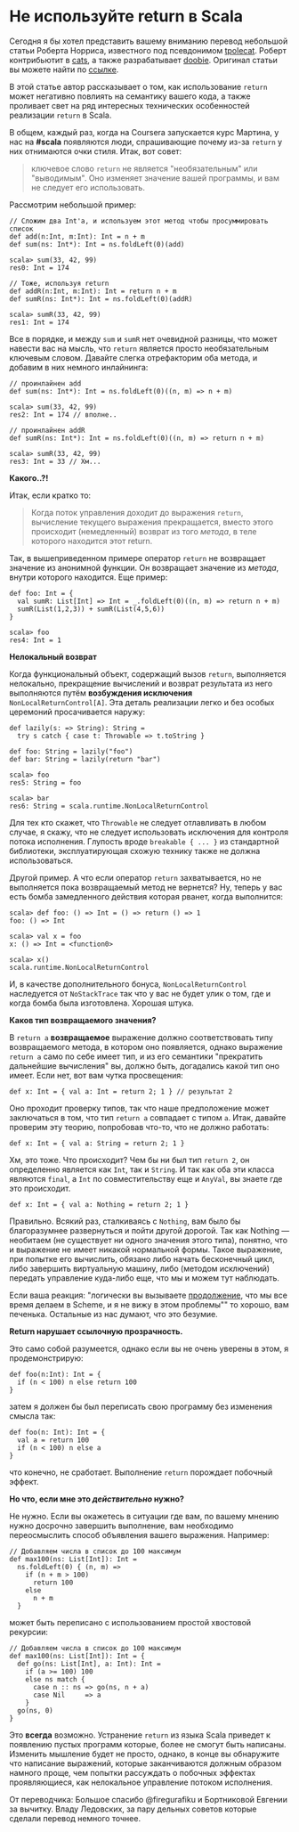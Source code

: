 Не используйте return в Scala
=============================

Сегодня я бы хотел представить вашему вниманию перевод небольшой статьи Роберта Норриса, известного под псевдонимом [tpolecat](https://github.com/tpolecat?tab=repositories). Роберт контрибьютит в [cats](https://github.com/typelevel/cats), а также разрабатывает [doobie](https://github.com/tpolecat/doobie). Оригинал статьи вы можете найти по [ссылке](https://tpolecat.github.io/2014/05/09/return.html).

В этой статье автор рассказывает о том, как использование `return` может негативно повлиять на семантику вашего кода, а также проливает свет на ряд интересных технических особенностей реализации `return` в Scala.

<cut text="Так чем так плох retrun?">

В общем, каждый раз, когда на Coursera запускается курс Мартина, у нас на **#scala** появляются люди, спрашивающие почему из-за `return` у них отнимаются очки стиля. Итак, вот совет:

> ключевое слово `return` не является "необязательным" или "выводимым". Оно изменяет значение вашей программы, и вам не следует его использовать.

Рассмотрим небольшой пример:

    // Сложим два Int'а, и используем этот метод чтобы просуммировать список
    def add(n:Int, m:Int): Int = n + m
    def sum(ns: Int*): Int = ns.foldLeft(0)(add)

    scala> sum(33, 42, 99)
    res0: Int = 174

    // Тоже, используя return
    def addR(n:Int, m:Int): Int = return n + m
    def sumR(ns: Int*): Int = ns.foldLeft(0)(addR)

    scala> sumR(33, 42, 99)
    res1: Int = 174

Все в порядке, и между `sum` и `sumR` нет очевидной разницы, что может навести вас на мысль, что `return` является просто необязательным ключевым словом. Давайте слегка отрефакторим оба метода, и добавим в них немного инлайнинга:

    // проинлайнен add
    def sum(ns: Int*): Int = ns.foldLeft(0)((n, m) => n + m)

    scala> sum(33, 42, 99)
    res2: Int = 174 // вполне..

    // проинлайнен addR
    def sumR(ns: Int*): Int = ns.foldLeft(0)((n, m) => return n + m)

    scala> sumR(33, 42, 99)
    res3: Int = 33 // Хм...


**Какого..?!**

Итак, если кратко то:

> Когда поток управления доходит до выражения `return`, вычисление текущего выражения прекращается, вместо этого происходит (немедленный) возврат из того *метода*, в теле которого находится этот return.

Так, в вышеприведенном примере оператор `return` не возвращает значение из анонимной функции. Он возвращает значение из *метода*, внутри которого находится. Еще пример:

    def foo: Int = {
      val sumR: List[Int] => Int = _.foldLeft(0)((n, m) => return n + m)
      sumR(List(1,2,3)) + sumR(List(4,5,6))
    }

    scala> foo
    res4: Int = 1


**Нелокальный возврат**

Когда функциональный объект, содержащий вызов `return`, выполняется нелокально, прекращение вычислений и возврат результата из него выполняются путём **возбуждения исключения** `NonLocalReturnControl[A]`. Эта деталь реализации легко и без особых церемоний просачивается наружу:

    def lazily(s: => String): String =
      try s catch { case t: Throwable => t.toString }

    def foo: String = lazily("foo")
    def bar: String = lazily(return "bar")

    scala> foo
    res5: String = foo

    scala> bar
    res6: String = scala.runtime.NonLocalReturnControl

Для тех кто скажет, что `Throwable` не следует отлавливать в любом случае, я скажу, что не следует использовать исключения для контроля потока исполнения. Глупость вроде `breakable { ... }` из стандартной библиотеки, эксплуатирующая схожую технику также не должна использоваться.

Другой пример. А что если оператор `return` захватывается, но не выполняется пока возвращаемый метод не вернется? Ну, теперь у вас есть бомба замедленного действия которая рванет, когда выполнится:

    scala> def foo: () => Int = () => return () => 1
    foo: () => Int

    scala> val x = foo
    x: () => Int = <function0>

    scala> x()
    scala.runtime.NonLocalReturnControl

И, в качестве дополнительного бонуса, `NonLocalReturnControl` наследуется от `NoStackTrace` так что у вас не будет улик о том, где и когда бомба была изготовлена. Хорошая штука.


**Каков тип возвращаемого значения?**

В `return a` **возвращаемое** выражение должно соответствовать типу возвращаемого метода, в котором оно появляется, однако выражение `return a` само по себе имеет тип, и из его семантики "прекратить дальнейшие вычисления" вы, должно быть, догадались какой тип оно имеет. Если нет, вот вам чутка просвещения:

    def x: Int = { val a: Int = return 2; 1 } // результат 2

Оно проходит проверку типов, так что наше предположение может заключаться в том, что тип `return a` совпадает с типом `a`. Итак, давайте проверим эту теорию, попробовав что-то, что не должно работать:

    def x: Int = { val a: String = return 2; 1 }

Хм, это тоже. Что происходит? Чем бы ни был тип `return 2`, он определенно является как `Int`, так и `String`. И так как оба эти класса являются `final`, а `Int` по совместительству еще и `AnyVal`, вы знаете где это происходит.

    def x: Int = { val a: Nothing = return 2; 1 }

Правильно. Всякий раз, сталкиваясь с `Nothing`, вам было бы благоразумнее развернуться и пойти другой дорогой. Так как Nothing — необитаем (не существует ни одного значения этого типа), понятно, что и выражение не имеет никакой нормальной формы. Такое выражение, при попытке его вычислить, обязано либо начать бесконечный цикл, либо завершить виртуальную машину, либо (методом исключений) передать управление куда-либо еще, что мы и можем тут наблюдать.

Если ваша реакция: "логически вы вызываете [продолжение](https://ru.wikipedia.org/wiki/%D0%9F%D1%80%D0%BE%D0%B4%D0%BE%D0%BB%D0%B6%D0%B5%D0%BD%D0%B8%D0%B5_(%D0%B8%D0%BD%D1%84%D0%BE%D1%80%D0%BC%D0%B0%D1%82%D0%B8%D0%BA%D0%B0)), что мы все время делаем в Scheme, и я не вижу в этом проблемы"" то хорошо, вам печенька. Остальные из нас думают, что это безумие.


**Return нарушает ссылочную прозрачность.**

Это само собой разумеется, однако если вы не очень уверены в этом, я продемонстрирую:

    def foo(n:Int): Int = {
      if (n < 100) n else return 100
    }

затем я должен бы был переписать свою программу без изменения смысла так:

    def foo(n: Int): Int = {
      val a = return 100
      if (n < 100) n else a
    }

что конечно, не сработает. Выполнение `return` порождает побочный эффект.


**Но что, если мне это _действительно_ нужно?**

Не нужно. Если вы окажетесь в ситуации где вам, по вашему мнению нужно досрочно завершить выполнение, вам необходимо переосмыслить способ объявления вашего выражения. Например:

    // Добавляем числа в список до 100 максимум
    def max100(ns: List[Int]): Int =
      ns.foldLeft(0) { (n, m) =>
        if (n + m > 100)
          return 100
        else
          n + m
      }

может быть переписано с использованием простой хвостовой рекурсии:

    // Добавляем числа в список до 100 максимум
    def max100(ns: List[Int]): Int = {
      def go(ns: List[Int], a: Int): Int =
        if (a >= 100) 100
        else ns match {
          case n :: ns => go(ns, n + a)
          case Nil     => a
        }
      go(ns, 0)
    }

Это **всегда** возможно. Устранение `return` из языка Scala приведет к появлению пустых программ которые, более не смогут быть написаны. Изменить мышление будет не просто, однако, в конце вы обнаружите что написание выражений, которые заканчиваются должным образом намного проще, чем попытки рассуждать о побочных эффектах проявляющиеся, как нелокальное управление потоком исполнения.

От переводчика:
Большое спасибо @firegurafiku и Бортниковой Евгении за вычитку. Владу Ледовских, за пару дельных советов которые сделали перевод немного точнее.
